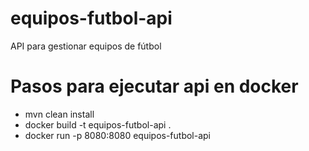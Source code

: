 # equipos-futbol-api
API para gestionar equipos de fútbol


# Pasos para ejecutar api en docker

- mvn clean install
- docker build -t equipos-futbol-api .
- docker run -p 8080:8080 equipos-futbol-api